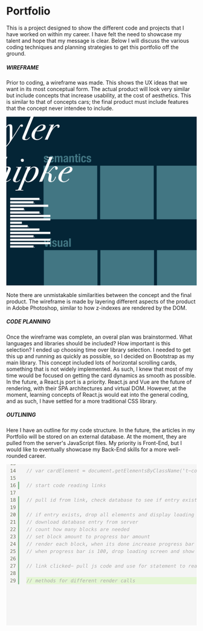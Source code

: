 # Portfolio

This is a project designed to show the different code and projects that I have worked on within my career.  I have felt the need to showcase my talent and hope that my message is clear.  Below I will discuss the various coding techniques and planning strategies to get this portfolio off the ground.

##### WIREFRAME

Prior to coding, a wireframe was made.  This shows the UX ideas that we want  in its most conceptual form.  The actual product will look very similar but include concepts that increase usability, at the cost of aesthetics.  This is similar to that of concepts cars; the final product must include features that the concept never intendee to include.

![wireframe](./assets/content/code/th/wireframe.png)

Note there are unmistakable similarities between the concept and the final product.  The wireframe is made by layering different aspects of the product in Adobe Photoshop, similar to how z-indexes are rendered by the DOM.

##### CODE PLANNING

Once the wireframe was complete, an overal plan was brainstormed.  What languages and libraries should be included?  How important is this selection?  I ended up choosing time over library selection.  I needed to get this up and running as quickly as possible, so I decided on Bootstrap as my main library.  This concept included lots of horizontal scrolling cards, something that is not widely implemented.  As such, I knew that most of my time would be focused on getting the card dynamics as smooth as possible.   In the future, a React.js port is a priority.  React.js and Vue are the future of rendering, with their SPA architectures and virtual DOM.  However, at the moment, learning concepts of React.js would eat into the general coding, and as such, I have settled for a more traditional CSS library.

##### OUTLINING

Here I have an outline for my code structure.  In the future, the articles in my Portfolio will be stored on an external database. At the moment, they are pulled from the server's JavaScript files.  My priority is Front-End, but I would like to eventually showcase my Back-End skills for a more well-rounded career.

![outline](./assets/content/code/th/outline.png)

